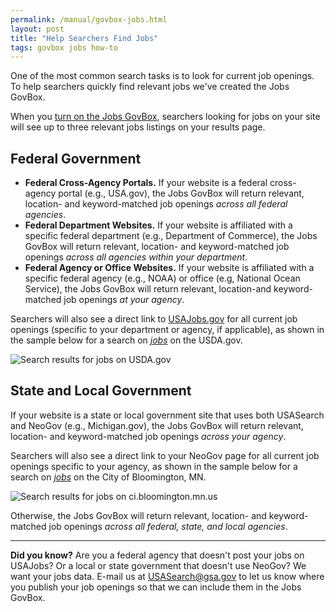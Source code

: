 ```yaml
---
permalink: /manual/govbox-jobs.html
layout: post
title: "Help Searchers Find Jobs"
tags: govbox jobs how-to
---
```


One of the most common search tasks is to look for current job openings. To help searchers quickly find relevant jobs we've created the Jobs GovBox. 

When you [turn on the Jobs GovBox](/manual/results-modules.html), searchers looking for jobs on your site will see up to three relevant jobs listings on your results page. 

## Federal Government

* **Federal Cross-Agency Portals.** If your website is a federal cross-agency portal (e.g., USA.gov), the Jobs GovBox will return relevant, location- and keyword-matched job openings *across all federal agencies*. 
* **Federal Department Websites.** If your website is affiliated with a specific federal department (e.g., Department of Commerce), the Jobs GovBox will return relevant, location- and keyword-matched job openings *across all agencies within your department*. 
* **Federal Agency or Office Websites.** If your website is affiliated with a specific federal agency (e.g., NOAA) or office (e.g, National Ocean Service), the Jobs GovBox will return relevant, location-and keyword-matched job openings *at your agency*. 

Searchers will also see a direct link to [USAJobs.gov](http://www.usajobs.gov) for all current job openings (specific to your department or agency, if applicable), as shown in the sample below for a search on [*jobs*](http://usdasearch.usda.gov/search?affiliate=usda&query=jobs") on the USDA.gov. 

![Search results for jobs on USDA.gov](http://f22818b4dfc10241d8a3-f1564c64756a8cfee25b6b19953b1d23.r31.cf2.rackcdn.com/govbox-jobs.png)

## State and Local Government 

If your website is a state or local government site that uses both USASearch and NeoGov (e.g., Michigan.gov), the Jobs GovBox will return relevant, location- and keyword-matched job openings *across your agency*. 

Searchers will also see a direct link to your NeoGov page for all current job openings specific to your agency, as shown in the sample below for a search on *[jobs](http://search.ci.bloomington.mn.us/search?affiliate=cityofbloomingtonmnsearchresults&query=jobs)* on the City of Bloomington, MN. 

![Search results for jobs on ci.bloomington.mn.us](http://f22818b4dfc10241d8a3-f1564c64756a8cfee25b6b19953b1d23.r31.cf2.rackcdn.com/jobs-bloomington.png)

Otherwise, the Jobs GovBox will return relevant, location- and keyword-matched job openings *across all federal, state, and local agencies*. 

---

 **Did you know?** Are you a federal agency that doesn't post your jobs on USAJobs? Or a local or state government that doesn't use NeoGov? We want your jobs data. E-mail us at <USASearch@gsa.gov> to let us know where you publish your job openings so that we can include them in the Jobs GovBox.